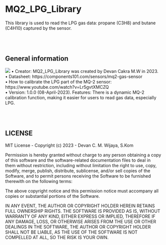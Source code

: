 

# MQ2_LPG_Library
This library is used to read the LPG gas data: propane (C3H8) and butane (C4H10) captured by the sensor.

<br/><br/>

## General information
<img src="https://user-images.githubusercontent.com/54527592/230686113-90f7fdcb-2f2f-4fe1-985b-a4c05e2fe672.jpg"/>
• Creator: MQ2_LPG_Library was created by Devan Cakra M.W in 2023.<br/>
• Datasheet: https://components101.com/sensors/mq2-gas-sensor<br/>
• How to calibrate the LPG part of the MQ-2 sensor: https://www.youtube.com/watch?v=Lr5gvtXMCZQ<br/>
• Version: 1.0.0 (08-April-2023). Features: There is a dynamic MQ-2 calibration function, making it easier for users to read gas data, especially LPG.

<br/><br/>

## LICENSE
MIT License - Copyright (c) 2023 - Devan C. M. Wijaya, S.Kom

Permission is hereby granted without charge to any person obtaining a copy of this software and the software-related documentation files to deal in them without restriction, including without limitation the right to use, copy, modify, merge, publish, distribute, sublicense, and/or sell copies of the Software, and to permit persons receiving the Software to be furnished therewith on the following terms:

The above copyright notice and this permission notice must accompany all copies or substantial portions of the Software.

IN ANY EVENT, THE AUTHOR OR COPYRIGHT HOLDER HEREIN RETAINS FULL OWNERSHIP RIGHTS. THE SOFTWARE IS PROVIDED AS IS, WITHOUT WARRANTY OF ANY KIND, EITHER EXPRESS OR IMPLIED, THEREFORE IF ANY DAMAGE, LOSS, OR OTHERWISE ARISES FROM THE USE OR OTHER DEALINGS IN THE SOFTWARE, THE AUTHOR OR COPYRIGHT HOLDER SHALL NOT BE LIABLE, AS THE USE OF THE SOFTWARE IS NOT COMPELLED AT ALL, SO THE RISK IS YOUR OWN.
